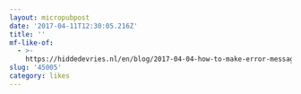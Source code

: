 ```yaml
---
layout: micropubpost
date: '2017-04-11T12:30:05.216Z'
title: ''
mf-like-of:
  - >-
    https://hiddedevries.nl/en/blog/2017-04-04-how-to-make-error-messages-accessible
slug: '45005'
category: likes
---
```

